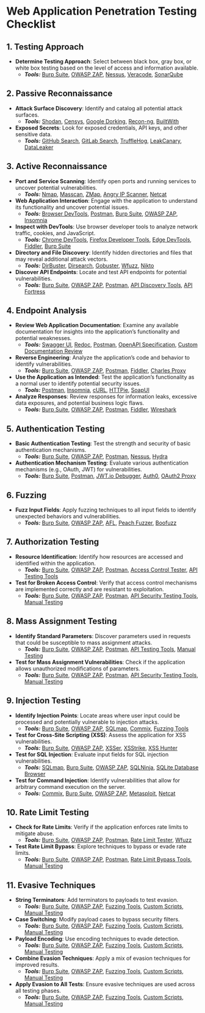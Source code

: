 # Web Application Penetration Testing Checklist

## 1. Testing Approach
- **Determine Testing Approach**: Select between black box, gray box, or white box testing based on the level of access and information available.
  - ***Tools:*** [Burp Suite](#), [OWASP ZAP](#), [Nessus](#), [Veracode](#), [SonarQube](#)

## 2. Passive Reconnaissance
- **Attack Surface Discovery**: Identify and catalog all potential attack surfaces.
  - ***Tools:*** [Shodan](#), [Censys](#), [Google Dorking](#), [Recon-ng](#), [BuiltWith](#)
- **Exposed Secrets**: Look for exposed credentials, API keys, and other sensitive data.
  - ***Tools:*** [GitHub Search](#), [GitLab Search](#), [TruffleHog](#), [LeakCanary](#), [DataLeaker](#)

## 3. Active Reconnaissance
- **Port and Service Scanning**: Identify open ports and running services to uncover potential vulnerabilities.
  - ***Tools:*** [Nmap](#), [Masscan](#), [ZMap](#), [Angry IP Scanner](#), [Netcat](#)
- **Web Application Interaction**: Engage with the application to understand its functionality and uncover potential issues.
  - ***Tools:*** [Browser DevTools](#), [Postman](#), [Burp Suite](#), [OWASP ZAP](#), [Insomnia](#)
- **Inspect with DevTools**: Use browser developer tools to analyze network traffic, cookies, and JavaScript.
  - ***Tools:*** [Chrome DevTools](#), [Firefox Developer Tools](#), [Edge DevTools](#), [Fiddler](#), [Burp Suite](#)
- **Directory and File Discovery**: Identify hidden directories and files that may reveal additional attack vectors.
  - ***Tools:*** [DirBuster](#), [Dirsearch](#), [Gobuster](#), [Wfuzz](#), [Nikto](#)
- **Discover API Endpoints**: Locate and test API endpoints for potential vulnerabilities.
  - ***Tools:*** [Burp Suite](#), [OWASP ZAP](#), [Postman](#), [API Discovery Tools](#), [API Fortress](#)

## 4. Endpoint Analysis
- **Review Web Application Documentation**: Examine any available documentation for insights into the application’s functionality and potential weaknesses.
  - ***Tools:*** [Swagger UI](#), [Redoc](#), [Postman](#), [OpenAPI Specification](#), [Custom Documentation Review](#)
- **Reverse Engineering**: Analyze the application’s code and behavior to identify vulnerabilities.
  - ***Tools:*** [Burp Suite](#), [OWASP ZAP](#), [Postman](#), [Fiddler](#), [Charles Proxy](#)
- **Use the Application as Intended**: Test the application’s functionality as a normal user to identify potential security issues.
  - ***Tools:*** [Postman](#), [Insomnia](#), [cURL](#), [HTTPie](#), [SoapUI](#)
- **Analyze Responses**: Review responses for information leaks, excessive data exposures, and potential business logic flaws.
  - ***Tools:*** [Burp Suite](#), [OWASP ZAP](#), [Postman](#), [Fiddler](#), [Wireshark](#)

## 5. Authentication Testing
- **Basic Authentication Testing**: Test the strength and security of basic authentication mechanisms.
  - ***Tools:*** [Burp Suite](#), [OWASP ZAP](#), [Postman](#), [Nessus](#), [Hydra](#)
- **Authentication Mechanism Testing**: Evaluate various authentication mechanisms (e.g., OAuth, JWT) for vulnerabilities.
  - ***Tools:*** [Burp Suite](#), [Postman](#), [JWT.io Debugger](#), [Auth0](#), [OAuth2 Proxy](#)

## 6. Fuzzing
- **Fuzz Input Fields**: Apply fuzzing techniques to all input fields to identify unexpected behaviors and vulnerabilities.
  - ***Tools:*** [Burp Suite](#), [OWASP ZAP](#), [AFL](#), [Peach Fuzzer](#), [Boofuzz](#)

## 7. Authorization Testing
- **Resource Identification**: Identify how resources are accessed and identified within the application.
  - ***Tools:*** [Burp Suite](#), [OWASP ZAP](#), [Postman](#), [Access Control Tester](#), [API Testing Tools](#)
- **Test for Broken Access Control**: Verify that access control mechanisms are implemented correctly and are resistant to exploitation.
  - ***Tools:*** [Burp Suite](#), [OWASP ZAP](#), [Postman](#), [API Security Testing Tools](#), [Manual Testing](#)

## 8. Mass Assignment Testing
- **Identify Standard Parameters**: Discover parameters used in requests that could be susceptible to mass assignment attacks.
  - ***Tools:*** [Burp Suite](#), [OWASP ZAP](#), [Postman](#), [API Testing Tools](#), [Manual Testing](#)
- **Test for Mass Assignment Vulnerabilities**: Check if the application allows unauthorized modifications of parameters.
  - ***Tools:*** [Burp Suite](#), [OWASP ZAP](#), [Postman](#), [API Security Testing Tools](#), [Manual Testing](#)

## 9. Injection Testing
- **Identify Injection Points**: Locate areas where user input could be processed and potentially vulnerable to injection attacks.
  - ***Tools:*** [Burp Suite](#), [OWASP ZAP](#), [SQLmap](#), [Commix](#), [Fuzzing Tools](#)
- **Test for Cross-Site Scripting (XSS)**: Assess the application for XSS vulnerabilities.
  - ***Tools:*** [Burp Suite](#), [OWASP ZAP](#), [XSSer](#), [XSStrike](#), [XSS Hunter](#)
- **Test for SQL Injection**: Evaluate input fields for SQL injection vulnerabilities.
  - ***Tools:*** [SQLmap](#), [Burp Suite](#), [OWASP ZAP](#), [SQLNinja](#), [SQLite Database Browser](#)
- **Test for Command Injection**: Identify vulnerabilities that allow for arbitrary command execution on the server.
  - ***Tools:*** [Commix](#), [Burp Suite](#), [OWASP ZAP](#), [Metasploit](#), [Netcat](#)

## 10. Rate Limit Testing
- **Check for Rate Limits**: Verify if the application enforces rate limits to mitigate abuse.
  - ***Tools:*** [Burp Suite](#), [OWASP ZAP](#), [Postman](#), [Rate Limit Tester](#), [Wfuzz](#)
- **Test Rate Limit Bypass**: Explore techniques to bypass or evade rate limits.
  - ***Tools:*** [Burp Suite](#), [OWASP ZAP](#), [Postman](#), [Rate Limit Bypass Tools](#), [Manual Testing](#)

## 11. Evasive Techniques
- **String Terminators**: Add terminators to payloads to test evasion.
  - ***Tools:*** [Burp Suite](#), [OWASP ZAP](#), [Fuzzing Tools](#), [Custom Scripts](#), [Manual Testing](#)
- **Case Switching**: Modify payload cases to bypass security filters.
  - ***Tools:*** [Burp Suite](#), [OWASP ZAP](#), [Fuzzing Tools](#), [Custom Scripts](#), [Manual Testing](#)
- **Payload Encoding**: Use encoding techniques to evade detection.
  - ***Tools:*** [Burp Suite](#), [OWASP ZAP](#), [Fuzzing Tools](#), [Custom Scripts](#), [Manual Testing](#)
- **Combine Evasion Techniques**: Apply a mix of evasion techniques for improved results.
  - ***Tools:*** [Burp Suite](#), [OWASP ZAP](#), [Fuzzing Tools](#), [Custom Scripts](#), [Manual Testing](#)
- **Apply Evasion to All Tests**: Ensure evasive techniques are used across all testing phases.
  - ***Tools:*** [Burp Suite](#), [OWASP ZAP](#), [Fuzzing Tools](#), [Custom Scripts](#), [Manual Testing](#)

